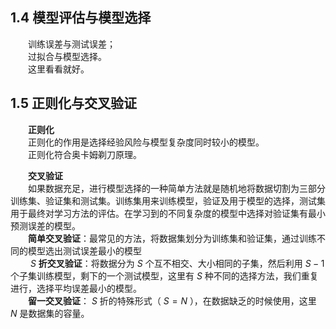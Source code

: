 ## 1.4 模型评估与模型选择
&emsp;&emsp;训练误差与测试误差；  
&emsp;&emsp;过拟合与模型选择。  
&emsp;&emsp;这里看看就好。

## 1.5 正则化与交叉验证

&emsp;&emsp;**正则化**  
&emsp;&emsp;正则化的作用是选择经验风险与模型复杂度同时较小的模型。   
&emsp;&emsp;正则化符合奥卡姆剃刀原理。  

&emsp;&emsp;**交叉验证**    
&emsp;&emsp;如果数据充足，进行模型选择的一种简单方法就是随机地将数据切割为三部分训练集、验证集和测试集。训练集用来训练模型，验证及用于模型的选择，测试集用于最终对学习方法的评估。在学习到的不同复杂度的模型中选择对验证集有最小预测误差的模型。  
&emsp;&emsp;**简单交叉验证**：最常见的方法，将数据集划分为训练集和验证集，通过训练不同的模型选出测试误差最小的模型  
&emsp;&emsp; $S$ **折交叉验证**：将数据分为 $S$ 个互不相交、大小相同的子集，然后利用 $S-1$ 个子集训练模型，剩下的一个测试模型，这里有 $S$ 种不同的选择方法，我们重复进行，选择平均误差最小的模型。  
&emsp;&emsp;**留一交叉验证**： $S$ 折的特殊形式（ $S=N$ ），在数据缺乏的时候使用，这里 $N$ 是数据集的容量。
